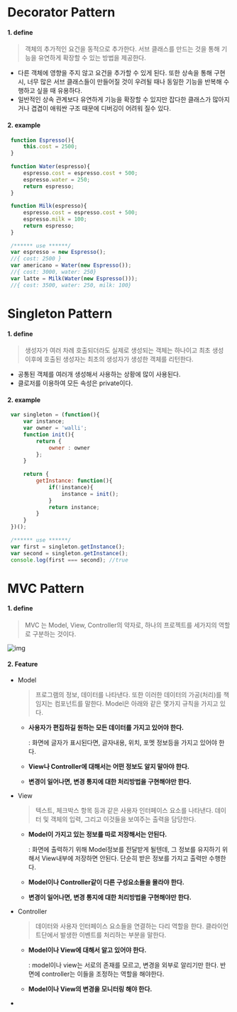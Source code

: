 # Decorator Pattern

#### 1. define

> 객체의 추가적인 요건을 동적으로 추가한다. 서브 클래스를 만드는 것을 통해 기능을 유연하게 확장할 수 있는 방법을 제공한다.

- 다른 객체에 영향을 주지 않고 요건을 추가할 수 있게 된다. 또한 상속을 통해 구현 시, 너무 많은 서브 클래스들이 만들어질 것이 우려될 때나 동일한 기능을 반복해 수행하고 싶을 때 유용하다.
- 일반적인 상속 관계보다 유연하게 기능을 확장할 수 있지만 잡다한 클래스가 많아지거나 겹겹이 애워싼 구조 때문에 디버깅이 어려워 질수 있다.

#### 2. example

```javascript
 function Espresso(){
     this.cost = 2500;
 }
 
 function Water(espresso){
     espresso.cost = espresso.cost + 500;
     espresso.water = 250;
     return espresso;
 }
 
 function Milk(espresso){
     espresso.cost = espresso.cost + 500;
     espresso.milk = 100;
     return espresso;
 }
 
 /****** use ******/
 var espresso = new Espresso();
 //{ cost: 2500 }
 var americano = Water(new Espresso());
 //{ cost: 3000, water: 250}
 var latte = Milk(Water(new Espresso()));
 //{ cost: 3500, water: 250, milk: 100}
```



# Singleton Pattern

#### 1. define

> 생성자가 여러 차례 호출되더라도 실제로 생성되는 객체는 하나이고 최초 생성 이후에 호출된 생성자는 최초의 생성자가 생성한 객체를 리턴한다.

- 공통된 객체를 여러개 생성해서 사용하는 상황에 많이 사용된다.
- 클로저를 이용하여 모든 속성은 private이다.

#### 2. example

```javascript
 var singleton = (function(){
     var instance;
     var owner = 'walli';
     function init(){
         return {
             owner : owner
         };
     }
     
     return {
         getInstance: function(){
             if(!instance){
                 instance = init();
             }
             return instance;
         }
     }
 })();
 
 /****** use ******/
 var first = singleton.getInstance();
 var second = singleton.getInstance();
 console.log(first === second); //true
```



# MVC Pattern

#### 1. define

> MVC 는 Model, View, Controller의 약자로, 하나의 프로젝트를 세가지의 역할로 구분하는 것이다.

![img](https://mblogthumb-phinf.pstatic.net/MjAxNzAzMjVfMTM0/MDAxNDkwNDQyNDI5OTAy.MUksll6Y9SzelJjmGW6zXOlPebJKOft3OhcnmhrcmTgg.4g4FxlhwEpgxp8kGXJVLf2LHlrRJhP7NqR7LJew8tL0g.PNG.jhc9639/ModelViewControllerDiagram.png?type=w800)



#### 2. Feature

- Model

  > 프로그램의 정보, 데이터를 나타낸다. 또한 이러한 데이터의 가공(처리)를 책임지는 컴포넌트를 말한다. Model은 아래와 같은 몇가지 규칙을 가지고 있다.

  - **사용자가 편집하길 원하는 모든 데이터를 가지고 있어야 한다.**

    : 화면에 글자가 표시된다면, 글자내용, 위치, 포멧 정보등을 가지고 있어야 한다.

  - **View나 Controller에 대해서는 어떤 정보도 알지 말아야 한다.**

  - **변경이 일어나면, 변경 통지에 대한 처리방법을 구현해야만 한다.**

- View

  > 텍스트, 체크박스 항목 등과 같은 사용자 인터페이스 요소를 나타낸다. 데이터 및 객체의 입력, 그리고 이것들을 보여주는 출력을 담당한다.

  - **Model이 가지고 있는 정보를 따로 저장해서는 안된다.**

    : 화면에 출력하기 위해 Model정보를 전달받게 될텐데, 그 정보를 유지하기 위해서 View내부에 저장하면 안된다. 단순히 받은 정보를 가지고 출력만 수행한다.

  - **Model이나 Controller같이 다른 구성요소들을 몰라야 한다.**

  - **변경이 일어나면, 변경 통지에 대한 처리방법을 구현해야만 한다.**

- Controller

  > 데이터와 사용자 인터페이스 요소들을 연결하는 다리 역할을 한다. 클라이언트단에서 발생한 이벤트를 처리하는 부분을 말한다.

  - **Model이나 View에 대해서 알고 있어야 한다.**

    : model이나 view는 서로의 존재를 모르고, 변경을 외부로 알리기만 한다. 반면에 controller는 이들을 조정하는 역할을 해야한다.

  - **Model이나 View의 변경을 모니터링 해야 한다.**

- 